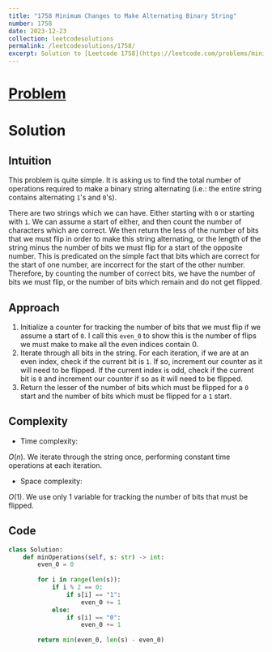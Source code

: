 ```yaml
---
title: "1758 Minimum Changes to Make Alternating Binary String"
number: 1758
date: 2023-12-23
collection: leetcodesolutions
permalink: /leetcodesolutions/1758/
excerpt: Solution to [Leetcode 1758](https://leetcode.com/problems/minimum-changes-to-make-alternating-binary-string/description/)
---
```

# [Problem](https://leetcode.com/problems/minimum-changes-to-make-alternating-binary-string/description/)

# Solution

## Intuition
<!-- Describe your first thoughts on how to solve this problem. -->
This problem is quite simple. It is asking us to find the total number of operations required to make a binary string alternating (i.e.: the entire string contains alternating `1`'s and `0`'s).

There are two strings which we can have. Either starting with `0` or starting with `1`. We can assume a start of either, and then count the number of characters which are correct. We then return the less of the number of bits that we must flip in order to make this string alternating, or the length of the string minus the number of bits we must flip for a start of the opposite number. This is predicated on the simple fact that bits which are correct for the start of one number, are incorrect for the start of the other number. Therefore, by counting the number of correct bits, we have the number of bits we must flip, or the number of bits which remain and do not get flipped.

## Approach
<!-- Describe your approach to solving the problem. -->
1. Initialize a counter for tracking the number of bits that we must flip if we assume a start of `0`. I call this `even_0` to show this is the number of flips we must make to make all the even indices contain 0.
2. Iterate through all bits in the string. For each iteration, if we are at an even index, check if the current bit is `1`. If so, increment our counter as it will need to be flipped. If the current index is odd, check if the current bit is `0` and increment our counter if so as it will need to be flipped.
3. Return the lesser of the number of bits which must be flipped for a `0` start and the number of bits which must be flipped for a `1` start.

## Complexity
- Time complexity:
<!-- Add your time complexity here, e.g. $$O(n)$$ -->
$O(n)$. We iterate through the string once, performing constant time operations at each iteration.
- Space complexity:
<!-- Add your space complexity here, e.g. $$O(n)$$ -->
$O(1)$. We use only 1 variable for tracking the number of bits that must be flipped.

## Code
```python
class Solution:
    def minOperations(self, s: str) -> int:
        even_0 = 0
        
        for i in range(len(s)):
            if i % 2 == 0:
                if s[i] == "1":
                    even_0 += 1
            else:
                if s[i] == "0":
                    even_0 += 1
        
        return min(even_0, len(s) - even_0)
```